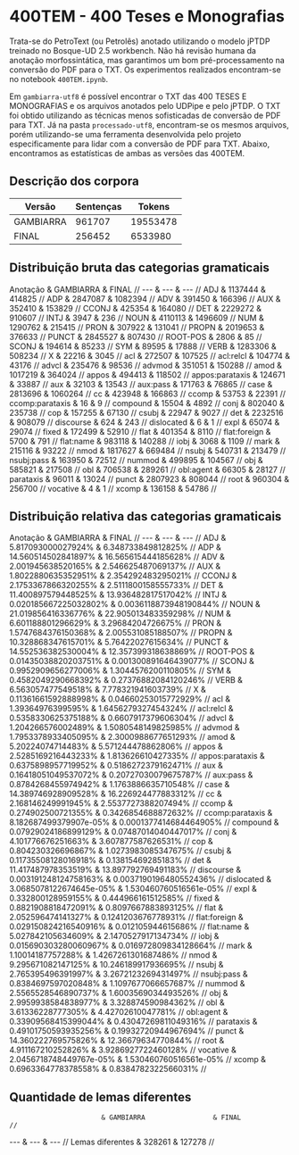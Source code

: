 # 400TEM - 400 Teses e Monografias

Trata-se do PetroText (ou Petrolês) anotado utilizando o modelo jPTDP treinado no Bosque-UD 2.5 workbench. Não há revisão humana da anotação morfossintática, mas garantimos um bom pré-processamento na conversão do PDF para o TXT. Os experimentos realizados encontram-se no notebook `400TEM.ipynb`.

Em `gambiarra-utf8` é possível encontrar o TXT das 400 TESES E MONOGRAFIAS e os arquivos anotados pelo UDPipe e pelo jPTDP. O TXT foi obtido utilizando as técnicas menos sofisticadas de conversão de PDF para TXT. Já na pasta `processado-utf8`, encontram-se os mesmos arquivos, porém utilizando-se uma ferramenta desenvolvida pelo projeto especificamente para lidar com a conversão de PDF para TXT. Abaixo, encontramos as estatísticas de ambas as versões das 400TEM.

## Descrição dos corpora

|Versão|Sentenças|Tokens|
|---|---|---|
|GAMBIARRA|961707|19553478|
|FINAL|256452|6533980|

## Distribuição bruta das categorias gramaticais

 Anotação                  & GAMBIARRA                 & FINAL                     //
 ---                       & ---                       & ---                       //
 ADJ                       &                   1137444 &                    414825 //
 ADP                       &                   2847087 &                   1082394 //
 ADV                       &                    391450 &                    166396 //
 AUX                       &                    352410 &                    153829 //
 CCONJ                     &                    425354 &                    164080 //
 DET                       &                   2229272 &                    910607 //
 INTJ                      &                      3947 &                       236 //
 NOUN                      &                   4110113 &                   1496609 //
 NUM                       &                   1290762 &                    215415 //
 PRON                      &                    307922 &                    131041 //
 PROPN                     &                   2019653 &                    376633 //
 PUNCT                     &                   2845527 &                    807430 //
 ROOT-POS                  &                      2806 &                        85 //
 SCONJ                     &                    194614 &                     85233 //
 SYM                       &                     89595 &                     17888 //
 VERB                      &                   1283306 &                    508234 //
 X                         &                     22216 &                      3045 //
 acl                       &                    272507 &                    107525 //
 acl:relcl                 &                    104774 &                     43176 //
 advcl                     &                    235476 &                     98536 //
 advmod                    &                    351051 &                    150288 //
 amod                      &                   1017219 &                    364024 //
 appos                     &                    494413 &                    118502 //
 appos:parataxis           &                    124671 &                     33887 //
 aux                       &                     32103 &                     13543 //
 aux:pass                  &                    171763 &                     76865 //
 case                      &                   2813696 &                   1060264 //
 cc                        &                    423948 &                    166863 //
 ccomp                     &                     53753 &                     22391 //
 ccomp:parataxis           &                        16 &                         9 //
 compound                  &                     15504 &                      4892 //
 conj                      &                    802040 &                    235738 //
 cop                       &                    157255 &                     67130 //
 csubj                     &                     22947 &                      9027 //
 det                       &                   2232516 &                    908079 //
 discourse                 &                       624 &                       243 //
 dislocated                &                         6 &                         1 //
 expl                      &                     65074 &                     29074 //
 fixed                     &                    172499 &                     52910 //
 flat                      &                    401354 &                      8110 //
 flat:foreign              &                      5700 &                       791 //
 flat:name                 &                    983118 &                    140288 //
 iobj                      &                      3068 &                      1109 //
 mark                      &                    215116 &                     93222 //
 nmod                      &                   1817627 &                    669484 //
 nsubj                     &                    540731 &                    213479 //
 nsubj:pass                &                    163950 &                     72512 //
 nummod                    &                    499895 &                    104567 //
 obj                       &                    585821 &                    217508 //
 obl                       &                    706538 &                    289261 //
 obl:agent                 &                     66305 &                     28127 //
 parataxis                 &                     96011 &                     13024 //
 punct                     &                   2807923 &                    808044 //
 root                      &                    960304 &                    256700 //
 vocative                  &                         4 &                         1 //
 xcomp                     &                    136158 &                     54786 //

## Distribuição relativa das categorias gramaticais

Anotação                  & GAMBIARRA                 & FINAL                     //
 ---                       & ---                       & ---                       //
 ADJ                       & 5.817093000027924%        & 6.348733849812825%        //
 ADP                       & 14.560514502841897%       & 16.565615444185628%       //
 ADV                       & 2.001945638520165%        & 2.546625487069137%        //
 AUX                       & 1.8022880635352951%       & 2.354292483295021%        //
 CCONJ                     & 2.1753367866320255%       & 2.5111800158555733%       //
 DET                       & 11.400897579448525%       & 13.936482817517042%       //
 INTJ                      & 0.020185667225032802%     & 0.0036118873948190844%    //
 NOUN                      & 21.019856416336776%       & 22.905013483359298%       //
 NUM                       & 6.601188801296629%        & 3.29684204726675%         //
 PRON                      & 1.5747684376150368%       & 2.005531085188507%        //
 PROPN                     & 10.328868347615701%       & 5.76422027615634%         //
 PUNCT                     & 14.552536382530004%       & 12.357399318638869%       //
 ROOT-POS                  & 0.01435038820203751%      & 0.001300891646439077%     //
 SCONJ                     & 0.9952909656277006%       & 1.3044576200110805%       //
 SYM                       & 0.4582049290668392%       & 0.27376882084120246%      //
 VERB                      & 6.563057477549518%        & 7.778321941603739%        //
 X                         & 0.11361661592888998%      & 0.04660253015772929%      //
 acl                       & 1.39364976399595%         & 1.6456279327454324%       //
 acl:relcl                 & 0.5358330625375188%       & 0.6607917379606304%       //
 advcl                     & 1.204266576002489%        & 1.5080548149825985%       //
 advmod                    & 1.7953378933405095%       & 2.3000988677651293%       //
 amod                      & 5.20224074714483%         & 5.571244478862806%        //
 appos                     & 2.5285169216443233%       & 1.813626610427335%        //
 appos:parataxis           & 0.6375898957719952%       & 0.5186272379162471%       //
 aux                       & 0.16418051049537072%      & 0.20727030079675787%      //
 aux:pass                  & 0.8784268455974942%       & 1.1763886635710548%       //
 case                      & 14.389746928909528%       & 16.226924477883312%       //
 cc                        & 2.168146249991945%        & 2.5537727388207494%       //
 ccomp                     & 0.274902500721355%        & 0.3426854688872632%       //
 ccomp:parataxis           & 8.182687499379907e-05%    & 0.0001377414684464905%    //
 compound                  & 0.07929024186899129%      & 0.07487014040447017%      //
 conj                      & 4.101776676251663%        & 3.607877587626531%        //
 cop                       & 0.804230326696867%        & 1.0273983085347675%       //
 csubj                     & 0.11735508128016918%      & 0.13815469285183%         //
 det                       & 11.417487978353519%       & 13.897792769491183%       //
 discourse                 & 0.003191248124758163%     & 0.0037190196480552436%    //
 dislocated                & 3.0685078122674645e-05%   & 1.530460760516561e-05%    //
 expl                      & 0.332800128959155%        & 0.444966161512585%        //
 fixed                     & 0.8821908818472091%       & 0.8097667883893125%       //
 flat                      & 2.052596474141327%        & 0.1241203676778931%       //
 flat:foreign              & 0.029150824216540916%     & 0.012105944615686%        //
 flat:name                 & 5.027842105634609%        & 2.1470527917134734%       //
 iobj                      & 0.015690303280060967%     & 0.016972809834128664%     //
 mark                      & 1.10014187757288%         & 1.4267261301687486%       //
 nmod                      & 9.295671082147125%        & 10.246189917936695%       //
 nsubj                     & 2.765395496391997%        & 3.2672123269431497%       //
 nsubj:pass                & 0.8384697597020848%       & 1.1097677066657687%       //
 nummod                    & 2.5565528546890737%       & 1.6003569034493526%       //
 obj                       & 2.9959938584838977%       & 3.328874590984362%        //
 obl                       & 3.61336228777305%         & 4.42702610047781%         //
 obl:agent                 & 0.33909568415399044%      & 0.43047269811049316%      //
 parataxis                 & 0.49101750593935256%      & 0.19932720944967694%      //
 punct                     & 14.360222769575826%       & 12.36679634770844%        //
 root                      & 4.911167210252826%        & 3.9286927722460128%       //
 vocative                  & 2.0456718748449767e-05%   & 1.530460760516561e-05%    //
 xcomp                     & 0.6963364778378558%       & 0.8384782322566031%       //

## Quantidade de lemas diferentes

                           & GAMBIARRA                 & FINAL                     //
 ---                       & ---                       & ---                       //
 Lemas diferentes          &                    328261 &                    127278 //
